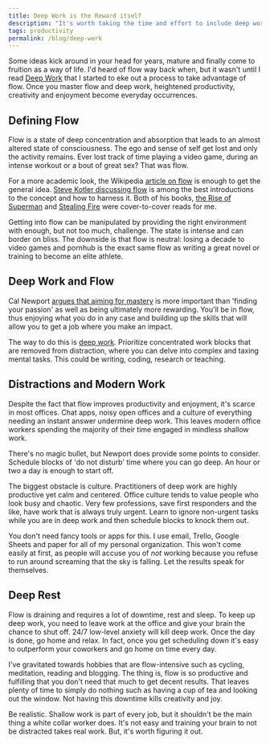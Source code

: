```yaml
---
title: Deep Work is the Reward itself
description: "It's worth taking the time and effort to include deep work into your professional and personal life. Time spent in flow is more productive and enjoyable."
tags: productivity
permalink: /blog/deep-work
---
```


Some ideas kick around in your head for years, mature and finally come to fruition as a way of life. I'd heard of flow way back when, but it wasn't until I read [Deep Work][dw] that I started to eke out a process to take advantage of flow. Once you master flow and deep work, heightened productivity, creativity and enjoyment become everyday occurrences.

## Defining Flow  

Flow is a state of deep concentration and absorption that leads to an almost altered state of consciousness. The ego and sense of self get lost and only the activity remains. Ever lost track of time playing a video game, during an intense workout or a bout of great sex? That was flow.

For a more academic look, the Wikipedia [article on flow][wpf] is enough to get the general idea. [Steve Kotler discussing flow][skf] is among the best introductions to the concept and how to harness it. Both of his books, [the Rise of Superman][rsm] and [Stealing Fire][sf] were cover-to-cover reads for me.

Getting into flow can be manipulated by providing the right environment with enough, but not too much, challenge. The state is intense and can border on bliss. The downside is that flow is neutral: losing a decade to video games and pornhub is the exact same flow as writing a great novel or training to become an elite athlete.

## Deep Work and Flow

Cal Newport [argues that aiming for mastery][cng] is more important than 'finding your passion' as well as being ultimately more rewarding. You'll be in flow, thus enjoying what you do in any case and building up the skills that will allow you to get a job where you make an impact.

The way to do this is [deep work][bjcn]. Prioritize concentrated work blocks that are removed from distraction, where you can delve into complex and taxing mental tasks. This could be writing, coding, research or teaching.

## Distractions and Modern Work

Despite the fact that flow improves productivity and enjoyment, it's scarce in most offices. Chat apps, noisy open offices and a culture of everything needing an instant answer undermine deep work. This leaves modern office workers spending the majority of their time engaged in mindless shallow work.

There's no magic bullet, but Newport does provide some points to consider. Schedule blocks of 'do not disturb' time where you can go deep. An hour or two a day is enough to start off.

The biggest obstacle is culture. Practitioners of deep work are highly productive yet calm and centered. Office culture tends to value people who look busy and chaotic. Very few professions, save first responders and the like, have work that is always truly urgent. Learn to ignore non-urgent tasks while you are in deep work and then schedule blocks to knock them out.

You don't need fancy tools or apps for this. I use email, Trello, Google Sheets and paper for all of my personal organization. This won't come easily at first, as people will accuse you of *not* working because you refuse to run around screaming that the sky is falling. Let the results speak for themselves.

## Deep Rest

Flow is draining and requires a lot of downtime, rest and sleep. To keep up deep work, you need to leave work at the office and give your brain the chance to shut off. 24/7 low-level anxiety will kill deep work. Once the day is done, go home and relax. In fact, once you get scheduling down it's easy to outperform your coworkers and go home on time every day.

I've gravitated towards hobbies that are flow-intensive such as cycling, meditation, reading and blogging. The thing is, flow is so productive and fulfilling that you don't need that much to get decent results. That leaves plenty of time to simply do nothing such as having a cup of tea and looking out the window. Not having this downtime kills creativity and joy.

Be realistic. Shallow work is part of every job, but it shouldn't be the main thing a white collar worker does. It's not easy and training your brain to not be distracted takes real work. But, it's worth figuring it out.

[dw]: https://www.amazon.com/Deep-Work-Focused-Success-Distracted/dp/1455586692
[wpf]: https://en.wikipedia.org/wiki/Flow_(psychology)
[skf]: https://www.youtube.com/watch?v=U0fphfbVU1A
[rsm]: https://www.amazon.com/Rise-Superman-Decoding-Ultimate-Performance/dp/1477800832
[sf]: https://www.amazon.com/Stealing-Fire-Maverick-Scientists-Revolutionizing/dp/0062429655
[cng]: https://www.youtube.com/watch?v=qwOdU02SE0w
[bjcn]: https://www.youtube.com/watch?v=S9K4_3BZz8s
